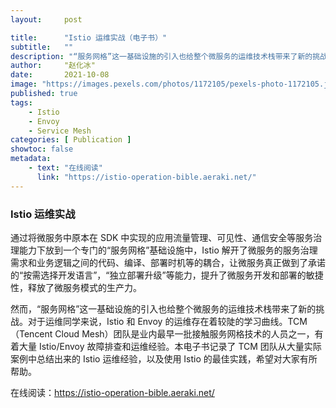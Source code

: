 ```yaml
---
layout:     post

title:      "Istio 运维实战（电子书）"
subtitle:   ""
description: "“服务网格”这一基础设施的引入也给整个微服务的运维技术栈带来了新的挑战。对于运维同学来说，Istio 和 Envoy 的运维存在着较陡的学习曲线。TCM（Tencent Cloud Mesh）团队是业内最早一批接触服务网格技术的人员之一，有着大量 Istio/Envoy 故障排查和运维经验。本电子书记录了 TCM 团队从大量实际案例中总结出来的 Istio 运维经验，以及使用 Istio 的最佳实践，希望对大家有所帮助。"
author:     "赵化冰"
date:       2021-10-08
image: "https://images.pexels.com/photos/1172105/pexels-photo-1172105.jpeg?auto=compress&cs=tinysrgb&dpr=2&h=750&w=1260"
published: true
tags:
    - Istio
    - Envoy
    - Service Mesh
categories: [ Publication ]
showtoc: false
metadata:
    - text: "在线阅读"
      link: "https://istio-operation-bible.aeraki.net/"
---
```

### Istio 运维实战

通过将微服务中原本在 SDK 中实现的应用流量管理、可见性、通信安全等服务治理能力下放到一个专门的“服务网格”基础设施中，Istio 解开了微服务的服务治理需求和业务逻辑之间的代码、编译、部署时机等的耦合，让微服务真正做到了承诺的“按需选择开发语言”，“独立部署升级”等能力，提升了微服务开发和部署的敏捷性，释放了微服务模式的生产力。

然而，“服务网格”这一基础设施的引入也给整个微服务的运维技术栈带来了新的挑战。对于运维同学来说，Istio 和 Envoy 的运维存在着较陡的学习曲线。TCM（Tencent Cloud Mesh）团队是业内最早一批接触服务网格技术的人员之一，有着大量 Istio/Envoy 故障排查和运维经验。本电子书记录了 TCM 团队从大量实际案例中总结出来的 Istio 运维经验，以及使用 Istio 的最佳实践，希望对大家有所帮助。

在线阅读：https://istio-operation-bible.aeraki.net/